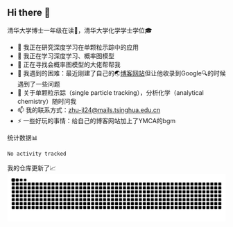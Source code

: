 ## Hi there 👋
清华大学博士一年级在读📕，清华大学化学学士学位🎓
- 🔭 我正在研究深度学习在单颗粒示踪中的应用
- 🌱 我正在学习深度学习、概率图模型
- 👯 正在寻找会概率图模型的大佬帮帮我
- 🤔 我遇到的困难：最近刚建了自己的🌏[博客网站](https://junedrinleng.github.io/)但让他收录到Google🔍的时候遇到了一些问题
- 💬 关于单颗粒示踪（single particle tracking），分析化学（analytical chemistry）随时问我
- 📫 我的联系方式：zhu-jl24@mails.tsinghua.edu.cn
- ⚡ 一些好玩的事情：给自己的博客网站加上了YMCA的bgm

统计数据📊
<!--START_SECTION:waka-->

```txt
No activity tracked
```

<!--END_SECTION:waka-->

我的仓库更新了📈
![Snake animation](./snack/github-snake.svg)
<!--
**JuneDrinleng/JuneDrinleng** is a ✨ _special_ ✨ repository because its `README.md` (this file) appears on your GitHub profile.

-->
